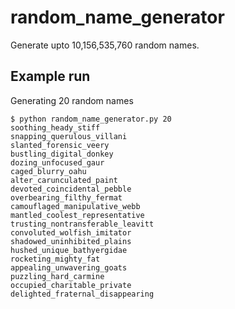 # random_name_generator

Generate upto 10,156,535,760 random names.


## Example run

Generating 20 random names

```
$ python random_name_generator.py 20
soothing_heady_stiff
snapping_querulous_villani
slanted_forensic_veery
bustling_digital_donkey
dozing_unfocused_gaur
caged_blurry_oahu
alter_carunculated_paint
devoted_coincidental_pebble
overbearing_filthy_fermat
camouflaged_manipulative_webb
mantled_coolest_representative
trusting_nontransferable_leavitt
convoluted_wolfish_imitator
shadowed_uninhibited_plains
hushed_unique_bathyergidae
rocketing_mighty_fat
appealing_unwavering_goats
puzzling_hard_carmine
occupied_charitable_private
delighted_fraternal_disappearing
```